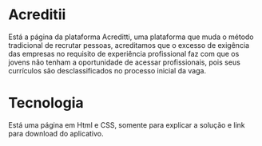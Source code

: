 # Acreditii
Está a página da plataforma Acreditti, uma plataforma que muda  o método tradicional de recrutar pessoas, acreditamos que o excesso de exigência das empresas no requisito de experiência profissional faz com que os jovens não tenham a oportunidade de acessar profissionais, pois seus currículos são desclassificados no processo inicial da vaga.

# Tecnologia
Está uma página em Html e CSS, somente para explicar a solução e link para download do aplicativo.
